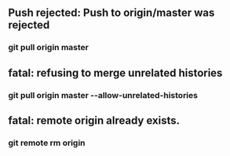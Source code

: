 ## Push rejected: Push to origin/master was rejected
### git pull origin master
## fatal: refusing to merge unrelated histories
### git pull origin master --allow-unrelated-histories
## fatal: remote origin already exists.
### git remote rm origin
